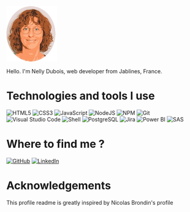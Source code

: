 <!--
**NellyDubois/NellyDubois** is a ✨ _special_ ✨ repository because its `README.md` (this file) appears on your GitHub profile.

Here are some ideas to get you started:
### Hi there 👋

- 🔭 I’m currently working on ...
- 🌱 I’m currently learning ...
- 👯 I’m looking to collaborate on ...
- 🤔 I’m looking for help with ...
- 💬 Ask me about ...
- 📫 How to reach me: ...
- 😄 Pronouns: ...
- ⚡ Fun fact: ...
-->

![Cover](https://github.com/NellyDubois/NellyDubois/blob/main/img/Nel_rognage_ovale-removebg-preview.png)

Hello. I'm Nelly Dubois, web developer from Jablines, France.

# Technologies and tools I use 

![HTML5](https://img.shields.io/badge/HTML5-E34F26?logo=html5&logoColor=white)
![CSS3](https://img.shields.io/badge/CSS3-1572B6?logo=css3&logoColor=white)
![JavaScript](https://img.shields.io/badge/JavaScript-F7DF1E?logo=javascript&logoColor=black)
![NodeJS](https://img.shields.io/badge/NodeJS-339933?logo=node.js&logoColor=white)
![NPM](https://img.shields.io/badge/NPM-CB3837?logo=npm&logoColor=white)
![Git](https://img.shields.io/badge/Git-F05032?logo=git&logoColor=white)
![Visual Studio Code](https://img.shields.io/badge/Visual_Studio_Code-007ACC?logo=visual-studio-code&logoColor=white)
![Shell](https://img.shields.io/badge/Shell-4EAA25?logo=gnu-bash&logoColor=white)
![PostgreSQL](https://img.shields.io/badge/PostgreSQL-336791?logo=postgresql&logoColor=white)
![Jira](https://img.shields.io/badge/Jira-0052CC?logo=jira&logoColor=white)
![Power BI](https://img.shields.io/badge/Power_BI-F2C811?logo=power-bi&logoColor=black)
![SAS](https://img.shields.io/badge/SAS-004990?logo=sas&logoColor=white)

# Where to find me ?

[![GitHub](https://img.shields.io/badge/GitHub-181717?logo=github&logoColor=white)](https://github.com/NellyDubois/)
[![LinkedIn](https://img.shields.io/badge/LinkedIn-0077B5?logo=linkedin&logoColor=white)](https://www.linkedin.com/in/nellydubois/)


# Acknowledgements

This profile readme is greatly inspired by Nicolas Brondin's profile
